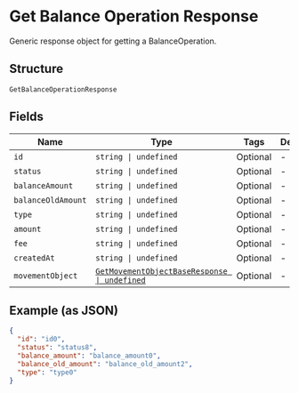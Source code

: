
# Get Balance Operation Response

Generic response object for getting a BalanceOperation.

## Structure

`GetBalanceOperationResponse`

## Fields

| Name | Type | Tags | Description |
|  --- | --- | --- | --- |
| `id` | `string \| undefined` | Optional | - |
| `status` | `string \| undefined` | Optional | - |
| `balanceAmount` | `string \| undefined` | Optional | - |
| `balanceOldAmount` | `string \| undefined` | Optional | - |
| `type` | `string \| undefined` | Optional | - |
| `amount` | `string \| undefined` | Optional | - |
| `fee` | `string \| undefined` | Optional | - |
| `createdAt` | `string \| undefined` | Optional | - |
| `movementObject` | [`GetMovementObjectBaseResponse \| undefined`](../../doc/models/get-movement-object-base-response.md) | Optional | - |

## Example (as JSON)

```json
{
  "id": "id0",
  "status": "status8",
  "balance_amount": "balance_amount0",
  "balance_old_amount": "balance_old_amount2",
  "type": "type0"
}
```

